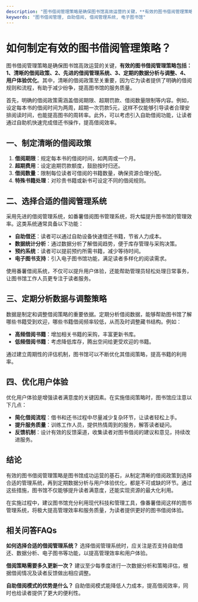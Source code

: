 ```yaml
---
description: "图书借阅管理策略是确保图书馆高效运营的关键，**有效的图书借阅管理策略包括：1、清晰的借阅政策、2、先进的借阅管理系统、3、定期的数据分析与调整、4、用户体验优化**。其中，清晰的借阅政策至关重要，因为它为读者提供了明确的借阅规则和流程，有助于减少纷争，提高图书馆的服务质量。"
keywords: "图书借阅管理, 自助借阅, 借阅管理系统, 电子图书馆"
---
```

# 如何制定有效的图书借阅管理策略？

图书借阅管理策略是确保图书馆高效运营的关键，**有效的图书借阅管理策略包括：1、清晰的借阅政策、2、先进的借阅管理系统、3、定期的数据分析与调整、4、用户体验优化**。其中，清晰的借阅政策至关重要，因为它为读者提供了明确的借阅规则和流程，有助于减少纷争，提高图书馆的服务质量。

首先，明确的借阅政策需涵盖借阅期限、超期罚款、借阅数量限制等内容。例如，设定每本书的借阅时间为两周，超期一次罚款5元，这样不仅能够引导读者合理安排阅读时间，也能提高图书的周转率。此外，可以考虑引入自助借阅功能，让读者通过自助机快速完成借还书操作，提高借阅效率。

## **一、制定清晰的借阅政策**

1. **借阅期限**：规定每本书的借阅时间，如两周或一个月。
2. **超期费用**：设定逾期罚款额度，鼓励按时归还。
3. **借阅数量**：限制每位读者可借阅的书籍数量，确保资源合理分配。
4. **特殊书籍处理**：对珍贵书籍或新书可设定不同的借阅规则。

## **二、选择合适的借阅管理系统**

采用先进的借阅管理系统，如番薯借阅图书管理系统，将大幅提升图书馆的管理效率。这类系统通常具备以下功能：

- **自助借还**：读者可以通过自助设备快速借还书籍，节省人力成本。
- **数据统计分析**：通过数据分析了解借阅趋势，便于库存管理与采购决策。
- **预约系统**：读者可以提前预约所需书籍，减少等待时间。
- **电子图书支持**：引入电子图书馆功能，满足读者多样化的阅读需求。

使用番薯借阅系统，不仅可以提升用户体验，还能帮助管理员轻松处理日常事务，让图书馆工作人员更专注于读者服务。

## **三、定期分析数据与调整策略**

数据是制定和调整借阅策略的重要依据。定期分析借阅数据，能够帮助图书馆了解哪些书籍受到欢迎，哪些书籍借阅频率较低，从而及时调整藏书结构。例如：

- **高频借阅书籍**：增加相关书籍的采购，丰富更新书库。
- **低频借阅书籍**：考虑降低库存，腾出空间给更受欢迎的书籍。

通过建立周期性的评估机制，图书馆可以不断优化其借阅策略，提高书籍的利用率。

## **四、优化用户体验**

优化用户体验是增强读者满意度的关键因素。在实施借阅策略时，图书馆应注意以下几点：

- **简化借阅流程**：借书和还书过程中尽量减少复杂环节，让读者轻松上手。
- **提升服务质量**：训练工作人员，提供热情周到的服务，解答读者疑问。
- **反馈机制**：设计有效的反馈渠道，收集读者对图书借阅的建议和意见，持续改进服务。

## 结论

有效的图书借阅管理策略是图书馆成功运营的基石，从制定清晰的借阅政策到选择合适的管理系统，再到定期数据分析与用户体验优化，都是不可或缺的环节。通过这些措施，图书馆不仅能够提升读者满意度，还能实现资源的最大化利用。

在实施过程中，建议图书馆充分利用现代科技和管理工具，像番薯借阅这样的图书管理系统，将极大提高管理效率和服务质量，为读者提供更好的图书借阅体验。

## 相关问答FAQs

**如何选择合适的借阅管理系统？** 
选择借阅管理系统时，应关注是否支持自助借还、数据分析、电子图书等功能，以提高管理效率和用户体验。

**借阅策略需要多久更新一次？** 
建议至少每季度进行一次数据分析和策略评估，根据借阅情况及读者反馈做出相应调整。

**自助借阅模式的优势是什么？** 
自助借阅模式能降低人力成本，提高借阅效率，同时也给读者提供了更大的便利性。
